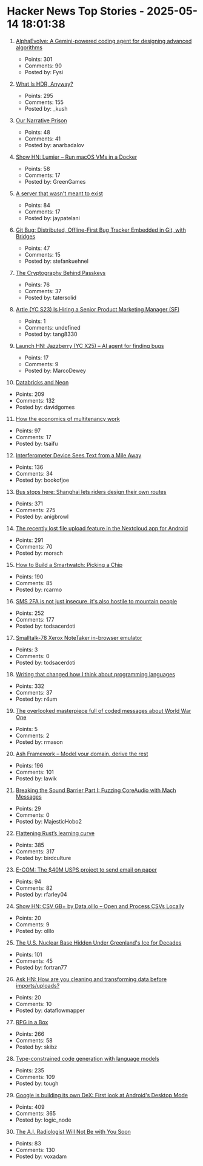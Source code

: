 # Hacker News Top Stories - 2025-05-14 18:01:38

1. [AlphaEvolve: A Gemini-powered coding agent for designing advanced algorithms](https://deepmind.google/discover/blog/alphaevolve-a-gemini-powered-coding-agent-for-designing-advanced-algorithms/)
   - Points: 301
   - Comments: 90
   - Posted by: Fysi

2. [What Is HDR, Anyway?](https://www.lux.camera/what-is-hdr/)
   - Points: 295
   - Comments: 155
   - Posted by: _kush

3. [Our Narrative Prison](https://aeon.co/essays/why-does-every-film-and-tv-series-seem-to-have-the-same-plot)
   - Points: 48
   - Comments: 41
   - Posted by: anarbadalov

4. [Show HN: Lumier – Run macOS VMs in a Docker](https://github.com/trycua/cua/tree/main/libs/lumier)
   - Points: 58
   - Comments: 17
   - Posted by: GreenGames

5. [A server that wasn't meant to exist](https://it-notes.dragas.net/2025/05/13/the_server_that_wasnt_meant_to_exist/)
   - Points: 84
   - Comments: 17
   - Posted by: jaypatelani

6. [Git Bug: Distributed, Offline-First Bug Tracker Embedded in Git, with Bridges](https://github.com/git-bug/git-bug)
   - Points: 47
   - Comments: 15
   - Posted by: stefankuehnel

7. [The Cryptography Behind Passkeys](https://blog.trailofbits.com/2025/05/14/the-cryptography-behind-passkeys/)
   - Points: 76
   - Comments: 37
   - Posted by: tatersolid

8. [Artie (YC S23) Is Hiring a Senior Product Marketing Manager (SF)](https://www.ycombinator.com/companies/artie/jobs/sOFeWnv-senior-product-marketing-manager)
   - Points: 1
   - Comments: undefined
   - Posted by: tang8330

9. [Launch HN: Jazzberry (YC X25) – AI agent for finding bugs](undefined)
   - Points: 17
   - Comments: 9
   - Posted by: MarcoDewey

10. [Databricks and Neon](https://www.databricks.com/blog/databricks-neon)
   - Points: 209
   - Comments: 132
   - Posted by: davidgomes

11. [How the economics of multitenancy work](https://www.blacksmith.sh/blog/the-economics-of-operating-a-ci-cloud)
   - Points: 97
   - Comments: 17
   - Posted by: tsaifu

12. [Interferometer Device Sees Text from a Mile Away](https://physics.aps.org/articles/v18/99)
   - Points: 136
   - Comments: 34
   - Posted by: bookofjoe

13. [Bus stops here: Shanghai lets riders design their own routes](https://www.sixthtone.com/news/1017072)
   - Points: 371
   - Comments: 275
   - Posted by: anigbrowl

14. [The recently lost file upload feature in the Nextcloud app for Android](https://nextcloud.com/blog/nextcloud-android-file-upload-issue-google/)
   - Points: 291
   - Comments: 70
   - Posted by: morsch

15. [How to Build a Smartwatch: Picking a Chip](https://ericmigi.com/blog/how-to-build-a-smartwatch-picking-a-chip/)
   - Points: 190
   - Comments: 85
   - Posted by: rcarmo

16. [SMS 2FA is not just insecure, it's also hostile to mountain people](https://blog.stillgreenmoss.net/sms-2fa-is-not-just-insecure-its-also-hostile-to-mountain-people)
   - Points: 252
   - Comments: 177
   - Posted by: todsacerdoti

17. [Smalltalk-78 Xerox NoteTaker in-browser emulator](https://smalltalkzoo.thechm.org/users/bert/Smalltalk-78.html)
   - Points: 3
   - Comments: 0
   - Posted by: todsacerdoti

18. [Writing that changed how I think about programming languages](https://bernsteinbear.com/blog/pl-writing/)
   - Points: 332
   - Comments: 37
   - Posted by: r4um

19. [The overlooked masterpiece full of coded messages about World War One](https://www.bbc.com/culture/article/20250423-the-masterpiece-full-of-coded-messages-about-ww1)
   - Points: 5
   - Comments: 2
   - Posted by: rmason

20. [Ash Framework – Model your domain, derive the rest](https://ash-hq.org/)
   - Points: 196
   - Comments: 101
   - Posted by: lawik

21. [Breaking the Sound Barrier Part I: Fuzzing CoreAudio with Mach Messages](https://googleprojectzero.blogspot.com/2025/05/breaking-sound-barrier-part-i-fuzzing.html)
   - Points: 29
   - Comments: 0
   - Posted by: MajesticHobo2

22. [Flattening Rust’s learning curve](https://corrode.dev/blog/flattening-rusts-learning-curve/)
   - Points: 385
   - Comments: 317
   - Posted by: birdculture

23. [E-COM: The $40M USPS project to send email on paper](https://buttondown.com/blog/the-e-com-story)
   - Points: 94
   - Comments: 82
   - Posted by: rfarley04

24. [Show HN: CSV GB+ by Data.olllo – Open and Process CSVs Locally](https://apps.microsoft.com/detail/9pfcrwp46v22?hl=en-US&gl=US)
   - Points: 20
   - Comments: 9
   - Posted by: olllo

25. [The U.S. Nuclear Base Hidden Under Greenland's Ice for Decades](https://www.wsj.com/world/greenland-us-camp-century-nuclear-base-91e8abea)
   - Points: 101
   - Comments: 45
   - Posted by: fortran77

26. [Ask HN: How are you cleaning and transforming data before imports/uploads?](undefined)
   - Points: 20
   - Comments: 10
   - Posted by: dataflowmapper

27. [RPG in a Box](https://rpginabox.com/)
   - Points: 266
   - Comments: 58
   - Posted by: skibz

28. [Type-constrained code generation with language models](https://arxiv.org/abs/2504.09246)
   - Points: 235
   - Comments: 109
   - Posted by: tough

29. [Google is building its own DeX: First look at Android's Desktop Mode](https://www.androidauthority.com/android-desktop-mode-leak-3550321/)
   - Points: 409
   - Comments: 365
   - Posted by: logic_node

30. [The A.I. Radiologist Will Not Be with You Soon](https://www.nytimes.com/2025/05/14/technology/ai-jobs-radiologists-mayo-clinic.html)
   - Points: 83
   - Comments: 130
   - Posted by: voxadam

